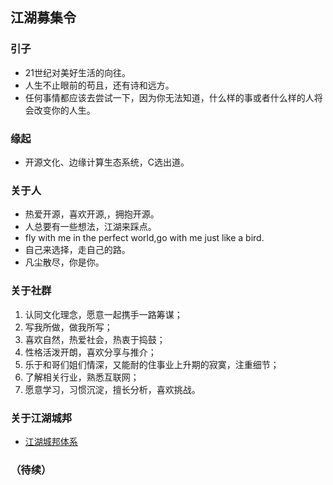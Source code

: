 ## 江湖募集令

### 引子
- 21世纪对美好生活的向往。
- 人生不止眼前的苟且，还有诗和远方。
- 任何事情都应该去尝试一下，因为你无法知道，什么样的事或者什么样的人将会改变你的人生。

### 缘起
- 开源文化、边缘计算生态系统，C选出道。

### 关于人
- 热爱开源，喜欢开源,，拥抱开源。
- 人总要有一些想法，江湖来踩点。
- fly with me in the perfect world,go with me just like a bird.
- 自己来选择，走自己的路。
- 凡尘散尽，你是你。

### 关于社群
1. 认同文化理念，愿意一起携手一路筹谋；
2. 写我所做，做我所写；
3. 喜欢自然，热爱社会，热衷于捣鼓；
4. 性格活泼开朗，喜欢分享与推介；
5. 乐于和哥们姐们情深，又能耐的住事业上升期的寂寞，注重细节；
6. 了解相关行业，熟悉互联网；
7. 愿意学习，习惯沉淀，擅长分析，喜欢挑战。

### 关于江湖城邦
* [江湖城邦体系](https://github.com/72-j/img/blob/master/cb-1.jpg)

### （待续）
